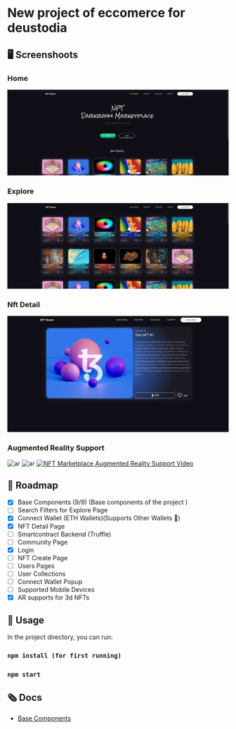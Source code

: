 # New project of eccomerce for deustodia 

## 🖥️ Screenshoots 

### Home

![](docs/images/home.png)

### Explore

![explore](docs/images/explore.png)

### Nft Detail
![detail](docs/images/nft-detail.png)

### Augmented Reality Support
![ar](https://user-images.githubusercontent.com/52113663/158027335-daa154ab-4f15-4cdb-82b8-9cabd4f415e9.png)
![ar](https://user-images.githubusercontent.com/52113663/158027735-91607437-b157-4076-996f-e0825745fbaf.png)
[![NFT Marketplace Augmented Reality Support Video](https://res.cloudinary.com/marcomontalbano/image/upload/v1647124081/video_to_markdown/images/youtube--Ch-1Hmz1NwU-c05b58ac6eb4c4700831b2b3070cd403.jpg)](https://www.youtube.com/watch?v=Ch-1Hmz1NwU "NFT Marketplace Augmented Reality Support Video")
## 🎉 Roadmap



 - [x] Base Components (9/9) (Base components of the project )
 - [ ] Search Filters for Explore Page
 - [x] Connect Wallet (ETH Wallets)(Supports Other Wallets 🚀)
 - [x] NFT Detail Page
 - [ ] Smartcontract Backend (Truffle)
 - [ ] Community Page
 - [x] Login
 - [ ] NFT Create Page
 - [ ] Users Pages
 - [ ] User Collections
 - [ ] Connect Wallet Popup
 - [ ] Supported Mobile Devices
 - [x] AR supports for 3d NFTs

## 🔮 Usage
In the project directory, you can run:

### `npm install (for first running)`
### `npm start`


## 🗞️ Docs
 - [Base Components](https://github.com/yessGlory17/nft-marketplace/blob/main/docs/design/BaseComponents.md)

